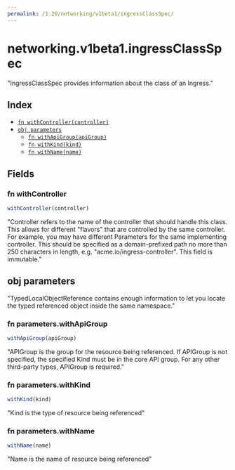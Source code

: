 ```yaml
---
permalink: /1.20/networking/v1beta1/ingressClassSpec/
---
```


# networking.v1beta1.ingressClassSpec

"IngressClassSpec provides information about the class of an Ingress."

## Index

* [`fn withController(controller)`](#fn-withcontroller)
* [`obj parameters`](#obj-parameters)
  * [`fn withApiGroup(apiGroup)`](#fn-parameterswithapigroup)
  * [`fn withKind(kind)`](#fn-parameterswithkind)
  * [`fn withName(name)`](#fn-parameterswithname)

## Fields

### fn withController

```ts
withController(controller)
```

"Controller refers to the name of the controller that should handle this class. This allows for different \"flavors\" that are controlled by the same controller. For example, you may have different Parameters for the same implementing controller. This should be specified as a domain-prefixed path no more than 250 characters in length, e.g. \"acme.io/ingress-controller\". This field is immutable."

## obj parameters

"TypedLocalObjectReference contains enough information to let you locate the typed referenced object inside the same namespace."

### fn parameters.withApiGroup

```ts
withApiGroup(apiGroup)
```

"APIGroup is the group for the resource being referenced. If APIGroup is not specified, the specified Kind must be in the core API group. For any other third-party types, APIGroup is required."

### fn parameters.withKind

```ts
withKind(kind)
```

"Kind is the type of resource being referenced"

### fn parameters.withName

```ts
withName(name)
```

"Name is the name of resource being referenced"